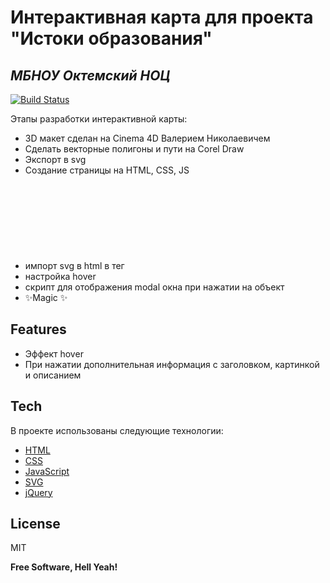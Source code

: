 # Интерактивная карта для проекта "Истоки образования"
## _МБНОУ Октемский НОЦ_

[![Build Status](https://travis-ci.org/joemccann/dillinger.svg?branch=master)](https://xn--h1aafpog.xn--90ahbflhjgobv0ae.xn--p1ai/)

Этапы разработки интерактивной карты:

- 3D макет сделан на Cinema 4D Валерием Николаевичем
- Сделать векторные полигоны и пути на Corel Draw
- Экспорт в svg
- Создание страницы на HTML, CSS, JS
- импорт svg в html в тег <svg>
- настройка hover
- скрипт для отображения modal окна при нажатии на объект
- ✨Magic ✨

## Features

- Эффект hover
- При нажатии дополнительная информация с заголовком, картинкой и описанием

## Tech
В проекте использованы следующие технологии:

- [HTML]
- [CSS]
- [JavaScript]
- [SVG]
- [jQuery]

## License

MIT

**Free Software, Hell Yeah!**

[HTML]: <https://www.w3schools.com/html/>
[CSS]: <https://www.w3schools.com/css/>
[JavaScript]: <https://www.javascript.com/>
[SVG]: <https://developer.mozilla.org/ru/docs/Web/SVG>
[jQuery]: <http://jquery.com>
